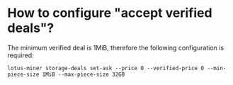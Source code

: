 # How to configure "accept verified deals"?

The minimum verified deal is 1MiB, therefore the following configuration is required:

```
lotus-miner storage-deals set-ask --price 0 --verified-price 0 --min-piece-size 1MiB --max-piece-size 32GB
```
